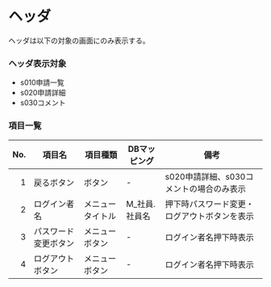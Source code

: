 # ヘッダ

ヘッダは以下の対象の画面にのみ表示する。

### ヘッダ表示対象

* s010申請一覧
* s020申請詳細
* s030コメント

### 項目一覧

|No.|項目名|項目種類|DBマッピング|備考|
|--:|---|---|---|---|
|1|戻るボタン|ボタン|-|s020申請詳細、s030コメントの場合のみ表示|
|2|ログイン者名|メニュータイトル|M_社員.社員名|押下時パスワード変更・ログアウトボタンを表示|
|3|パスワード変更ボタン|メニューボタン|-|ログイン者名押下時表示|
|4|ログアウトボタン|メニューボタン|-|ログイン者名押下時表示|
